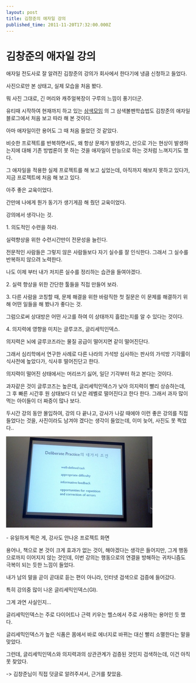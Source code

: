 ```yaml
---
layout: post
title: 김창준의 애자일 강의
published_time: 2011-11-20T17:32:00.000Z
---
```


# 김창준의 애자일 강의


애자일 전도사로 잘 알려진 김창준의 강의가 회사에서 한다기에 냉큼 신청하고 들었다.

사진으로만 본 상태고, 실제 모습을 처음 봤다.

뭐 사진 그대로, 긴 머리와 캐주얼복장이 구루의 느낌이 풍기더군.

유티때 시작하여 현재까지 하고 있는 [삼색모임](../10458999.html) 의 그 삼색볼펜학습법도 김창준의 애자일 블로그에서 처음 보고 따라 해 본 것이다.

아마 애자일이란 용어도 그 때 처음 들었던 것 같았다.

비슷한 프로젝트를 반복하면서도, 왜 항상 문제가 발생하고, 산으로 가는 현상이 발생하는지에 대해 기존 방법론이 못 하는 것을 애자일이 만능으로 하는 것처럼 느껴지기도 했다.

그 애자일을 적용한 실제 프로젝트를 해 보고 싶었는데, 아직까지 해보지 못하고 있다가, 지금 프로젝트에 처음 해 보고 있다.

아주 좋은 교육이었다.

간만에 나에게 뭔가 동기가 생기게끔 해 줬던 교육이었다.

강의에서 생각나는 것.

1\. 의도적인 수련을 하라.

실력향상을 위한 수련시간만이 전문성을 늘린다.

전문적인 사람들은 그렇지 않은 사람들보다 자기 실수를 잘 인식한다. 그래서 그 실수를 반복하지 않으려 노력한다.

나도 이제 부터 내가 저지른 실수를 정리하는 습관을 들여야겠다.

2\. 실력 향상을 위한 간단한 툴들을 직접 만들어 보라.

3\. 다른 사람을 코칭할 때, 문제 해결을 위한 바람직한 첫 질문은 이 문제를 해결하기 위해 어떤 일들을 해 봤나가 좋다는 것.

그럼으로써 상대방은 어떤 사고를 하여 이 상태까지 흘렀는지를 알 수 있다는 것이다.

4\. 의지력에 영향을 미치는 글루코즈, 글리세믹인덱스.

의지력은 뇌에 글루코즈라는 물질 공급이 떨어지면 같이 떨어진단다.

그래서 심리학에서 연구한 사례로 다른 나라의 가석방 심사하는 판사의 가석방 기각률이 식사전에 높았다가, 식사후 떨어진단고 한다.

의지력이 떨어진 상태에서는 머리쓰기 싫어, 일단 기각부터 하고 본다는 것이다.

과자같은 것이 글루코즈는 높은데, 글리세믹인덱스가 낮아 의지력이 빨리 상승하는데, 그 후 빠른 시간후 원 상태보다 더 낮은 레벨로 떨어진다고 한다 한다. 그래서 과자 많이 먹는 아이들이 더 짜증이 많나 보다.

두시간 강의 동안 몰입하여, 강의 다 끝나고, 강사가 나갈 때에야 이런 좋은 강의를 직접 들었다는 것을, 사진이라도 남겨야 겠다는 생각이 들었는데, 이미 늦어, 사진도 못 찍었다..

![](../pds/201111/20/80/a0109780_4ec8ba2a18103.jpg)

\- 유일하게 찍은 게, 강사도 안나온 프로젝트 화면

용어나, 책으로 본 것이 크게 효과가 없는 것이, 해야겠다는 생각은 들어지만, 그게 행동으로까지 이어지지 않는 것인데, 이번 강의는 행동으로의 연결을 방해하는 귀차니즘도 극복이 되는 듯한 느낌이 들었다.

내가 남의 말을 곧이 곧대로 듣는 편이 아니라, 인터넷 검색으로 검증에 들어갔다.

특히 강의중 많이 나온 글리세믹인덱스(GI).

그게 과연 사실인지...

글리세믹인덱스는 주로 다이어트나 근력 키우는 헬스에서 주로 사용하는 용어인 듯 했다.

글리세믹인덱스가 높은 식품은 몸에서 바로 에너지로 바뀌는 대신 빨리 소멸한다는 말을 맞았다.

그런데, 글리세믹인덱스와 의지력과의 상관관계가 검증된 것인지 검색하는데, 이건 아직 못 찾았다.

-\> 김창준님이 직접 덧글로 알려주셔서, 근거를 찾았음.

